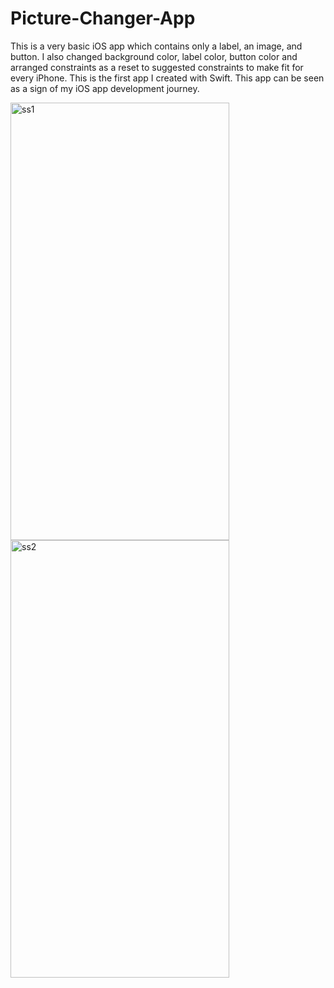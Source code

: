 # Picture-Changer-App
This is a very basic iOS app which contains only a label, an image, and button. I also changed background color, label color, button color and arranged constraints as a reset to suggested constraints to make fit for every iPhone. This is the first app I created with Swift. This app can be seen as a sign of my iOS app development journey.

<p float="left">
<img width="350" height="700" alt="ss1" src="https://user-images.githubusercontent.com/102610734/188270934-c185095c-84fb-4853-9323-82a96c2a3854.png">
<img width="350" height="700" alt="ss2" src="https://user-images.githubusercontent.com/102610734/188270939-359c81f5-1732-452b-a0b9-7084666abfcf.png">
</p>





